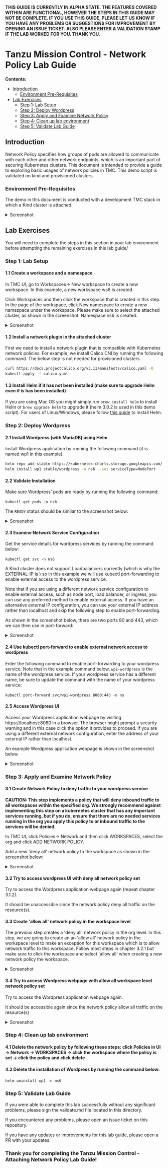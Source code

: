 **THIS GUIDE IS CURRENTLY IN ALPHA STATE. THE FEATURES COVERED WITHIN ARE FUNCTIONAL, HOWEVER THE STEPS IN THIS GUIDE MAY NOT BE COMPLETE. IF YOU USE THIS GUIDE, PLEASE LET US KNOW IF YOU HAVE ANY PROBLEMS OR SUGGESTIONS FOR IMPROVEMENT BY OPENING AN ISSUE TICKET. ALSO PLEASE ENTER A VALIDATION STAMP IF THE LAB WORKED FOR YOU. THANK YOU.** 

# Tanzu Mission Control - Network Policy Lab Guide

**Contents:**

- [Introduction](#introduction)
  - [Environment Pre-Requisites](#environment-pre-requisites)
- [Lab Exercises](#lab-exercises)
  - [Step 1: Lab Setup](#step-1-lab-setup)
  - [Step 2: Deploy Wordpress](#step-2-deploy-wordpress)
  - [Step 3: Apply and Examine Network Policy](#step-3-apply-and-examine-network-policy)
  - [Step 4: Clean up lab environment](#step-4-clean-up-lab-environment)
  - [Step 5: Validate Lab Guide](#step-5-validate-lab-guide)

## Introduction

Network Policy specifies how groups of pods are allowed to communicate with each other and other network endpoints, which is an important part of securing Kubernetes clusters. This document is intended to provide a guide to exploring basic usages of network policies in TMC. This demo script is validated on kind and provisioned clusters.

### Environment Pre-Requisites

The demo in this document is conducted with a development TMC stack in which a Kind cluster is attached:

<details><summary>Screenshot</summary>
<img src="media/2020-03-04-12-30-06.png">
</details>

## Lab Exercises

You will need to complete the steps in this section in your lab environment before attempting the remaining exercises in this lab guide/

### Step 1: Lab Setup

#### 1.1 Create a workspace and a namespace

In TMC UI, go to Workspaces→ New workspace to create a new workspace. In this example, a new workspace ws6 is created.

Click Workspaces and then click the workspace that is created in this step. In the page of the workspace, click New namespace to create a new namespace under the workspace. Please make sure to select the attached cluster, as shown in the screenshot. Namespace ns6 is created.

<details><summary>Screenshot</summary>
<img src="media/2020-03-03-14-40-47.png">
</details>

#### 1.2 Install a network plugin in the attached cluster

First we need to install a network plugin that is compatible with Kubernetes network policies. For example, we install Calico CNI by running the following command. The below step is not needed for provisioned clusters.

```bash
curl https://docs.projectcalico.org/v3.11/manifests/calico.yaml -O
kubectl apply -f calico.yaml
```

#### 1.3 Install Helm if it has not been installed (make sure to upgrade Helm even if is has been installed)

If you are using Mac OS you might simply run `brew install helm` to install Helm or `brew upgrade helm` to upgrade it (helm 3.0.2 is used in this demo script). For users of Linux/Windows, please follow [this guide](https://docs.bitnami.com/kubernetes/get-started-kubernetes/#step-4-install-helmr) to install Helm.

### Step 2: Deploy Wordpress

#### 2.1 Install Wordpress (with MariaDB) using Helm

Install Wordpress application by running the following command (it is named wp1 in this example).

```bash
helm repo add stable https://kubernetes-charts.storage.googleapis.com/
helm install wp1 stable/wordpress -n ns6 --set serviceType=NodePort
```

#### 2.2 Validate Installation

Make sure Wordpress' pods are ready by running the following command:

`kubectl get pods -n ns6`

The `READY` status should be similar to the screenshot below:

<details><summary>Screenshot</summary>
<img src="media/2020-03-03-14-45-46.png">
</details>

#### 2.3 Examine Network Service Configuration

Get the service details for wordpress services by running the command below:

`kubectl get svc -n ns6`

A Kind cluster does not support Loadbalancers currently (which is why the EXTERNAL-IP is <pending>) so in this example we will use kubectl port-forwarding to enable external access to the wordpress service.

Note that if you are using a different network service configuration to enable external access, such as node port, load balancer, or ingress,  you can use any preferred method to enable external access. If you have an alternative external IP configuration, you can use your external IP address rather than localhost and skip the following step to enable port-forwarding.

As shown in the screenshot below, there are two ports 80 and 443, which we can then use in port-forward:

<details><summary>Screenshot</summary>
<img src="media/2020-03-04-09-40-31.png">
</details>

#### 2.4 Use kubectl port-forward to enable external network access to wordpress

Enter the following command to enable port-forwarding to your wordpress service. Note that in the example command below, `wp1-wordpress` is the name of the wordpress service. If your wordpress service has a different name, be sure to update the command with the name of your wordpress service: 

`kubectl port-forward svc/wp1-wordpress 8080:443 -n ns`

#### 2.5 Access Wordpress UI

Access your Wordpress application webpage by visiting https://localhost:8080 in a browser. The browser might prompt a security warning and in this case click the option it provides to proceed. If you are using a different external network configuration, enter the address of your external IP rather than localhost. 

An example Wordpress application webpage is shown in the screenshot below.

<details><summary>Screenshot</summary>
<img src="media/2020-03-04-12-03-18.png">
</details>

### Step 3: Apply and Examine Network Policy

#### 3.1 Create Network Policy to deny traffic to your wordpress service

**CAUTION: This step implements a policy that will deny inbound traffic to all workspaces within the specified org. We strongly recommend against implementing this step on a kubernetes cluster that has any important services running, but if you do, ensure that there are no needed services running in the org you apply this policy to or inbound traffic to the services will be denied.**

In TMC UI, click Policies→ Network and then click WORKSPACES, select the org and click ADD NETWORK POLICY.

Add a new 'deny all' network policy to the workspace as shown in the screenshot below:

<details><summary>Screenshot</summary>
<img src="media/2020-03-04-12-06-52.png">
</details>

#### 3.2 Try to access wordpress UI with deny all network policy set

Try to access the Wordpress application webpage again (repeat chapter 3.1.2).

It should be unaccessible since the network policy deny all traffic on the resource(s).

#### 3.3 Create 'allow all' network policy in the workspace level

The previous step creates a 'deny all' network policy in the org level. In this step, we are going to create an an 'allow all' network policy in the workspace level to make an exception for this workspace which is to allow network traffic to this workspace. Follow most steps in chapter 3.2.1 but make sure to click the workspace and select 'allow all' when creating a new network policy the workspace.

<details><summary>Screenshot</summary>
<img src="media/2020-03-04-12-15-55.png">
</details>

#### 3.4 Try to access Wordpress webpage with allow all workspace level network policy set

Try to access the Wordpress application webpage again.

It should be accessible again since the network policy allow all traffic on the resource(s)

<details><summary>Screenshot</summary>
<img src="media/2020-03-04-12-03-18.png">
</details>

### Step 4: Clean up lab environment

#### 4.1  Delete the network policy by following these steps: click Policies in UI → Network → WORKSPACES →  click the workspace where the policy is set → click the policy and click delete

#### 4.2 Delete the installation of Wordpress by running the command below:

`helm uninstall wp1 -n ns6`

### Step 5: Validate Lab Guide

If you were able to complete this lab successfully without any significant problems, please sign the validate.md file located in this directory. 

If you encountered any problems, please open an issue ticket on this repository. 

If you have any updates or improvements for this lab guide, please open a PR with your updates.

### Thank you for completing the Tanzu Mission Control - Attaching Network Policy Lab Guide!